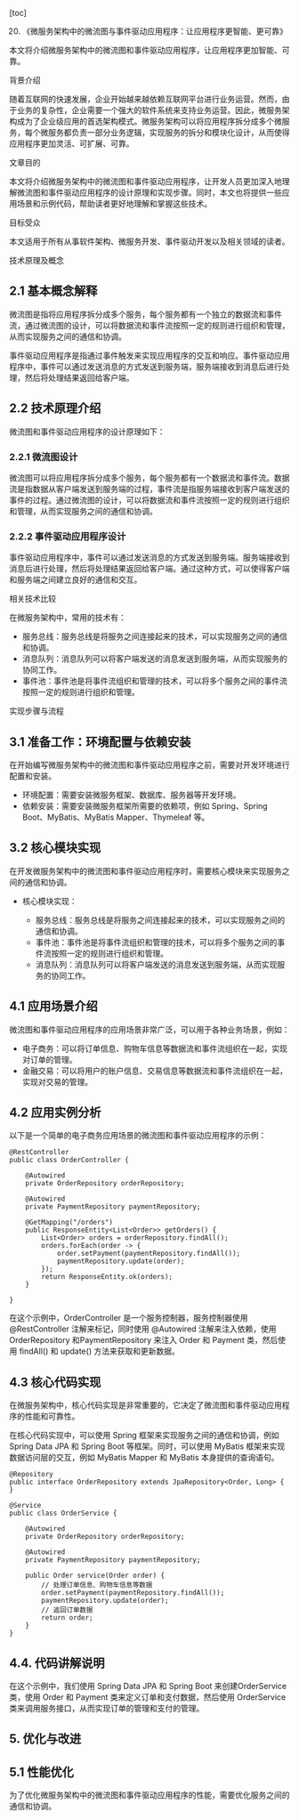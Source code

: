 
[toc]                    
                
                
20. 《微服务架构中的微流图与事件驱动应用程序：让应用程序更智能、更可靠》

本文将介绍微服务架构中的微流图和事件驱动应用程序，让应用程序更加智能、可靠。

背景介绍

随着互联网的快速发展，企业开始越来越依赖互联网平台进行业务运营。然而，由于业务的复杂性，企业需要一个强大的软件系统来支持业务运营。因此，微服务架构成为了企业级应用的首选架构模式。微服务架构可以将应用程序拆分成多个微服务，每个微服务都负责一部分业务逻辑，实现服务的拆分和模块化设计，从而使得应用程序更加灵活、可扩展、可靠。

文章目的

本文将介绍微服务架构中的微流图和事件驱动应用程序，让开发人员更加深入地理解微流图和事件驱动应用程序的设计原理和实现步骤。同时，本文也将提供一些应用场景和示例代码，帮助读者更好地理解和掌握这些技术。

目标受众

本文适用于所有从事软件架构、微服务开发、事件驱动开发以及相关领域的读者。

技术原理及概念

## 2.1 基本概念解释

微流图是指将应用程序拆分成多个服务，每个服务都有一个独立的数据流和事件流，通过微流图的设计，可以将数据流和事件流按照一定的规则进行组织和管理，从而实现服务之间的通信和协调。

事件驱动应用程序是指通过事件触发来实现应用程序的交互和响应。事件驱动应用程序中，事件可以通过发送消息的方式发送到服务端，服务端接收到消息后进行处理，然后将处理结果返回给客户端。

## 2.2 技术原理介绍

微流图和事件驱动应用程序的设计原理如下：

### 2.2.1 微流图设计

微流图可以将应用程序拆分成多个服务，每个服务都有一个数据流和事件流。数据流是指数据从客户端发送到服务端的过程，事件流是指服务端接收到客户端发送的事件的过程。通过微流图的设计，可以将数据流和事件流按照一定的规则进行组织和管理，从而实现服务之间的通信和协调。

### 2.2.2 事件驱动应用程序设计

事件驱动应用程序中，事件可以通过发送消息的方式发送到服务端。服务端接收到消息后进行处理，然后将处理结果返回给客户端。通过这种方式，可以使得客户端和服务端之间建立良好的通信和交互。

相关技术比较

在微服务架构中，常用的技术有：

- 服务总线：服务总线是将服务之间连接起来的技术，可以实现服务之间的通信和协调。
- 消息队列：消息队列可以将客户端发送的消息发送到服务端，从而实现服务的协同工作。
- 事件池：事件池是将事件流组织和管理的技术，可以将多个服务之间的事件流按照一定的规则进行组织和管理。

实现步骤与流程

## 3.1 准备工作：环境配置与依赖安装

在开始编写微服务架构中的微流图和事件驱动应用程序之前，需要对开发环境进行配置和安装。

- 环境配置：需要安装微服务框架、数据库、服务器等开发环境。
- 依赖安装：需要安装微服务框架所需要的依赖项，例如 Spring、Spring Boot、MyBatis、MyBatis Mapper、Thymeleaf 等。

## 3.2 核心模块实现

在开发微服务架构中的微流图和事件驱动应用程序时，需要核心模块来实现服务之间的通信和协调。

- 核心模块实现：

   - 服务总线：服务总线是将服务之间连接起来的技术，可以实现服务之间的通信和协调。
   - 事件池：事件池是将事件流组织和管理的技术，可以将多个服务之间的事件流按照一定的规则进行组织和管理。
   - 消息队列：消息队列可以将客户端发送的消息发送到服务端，从而实现服务的协同工作。

## 4.1 应用场景介绍

微流图和事件驱动应用程序的应用场景非常广泛，可以用于各种业务场景，例如：

- 电子商务：可以将订单信息、购物车信息等数据流和事件流组织在一起，实现对订单的管理。
- 金融交易：可以将用户的账户信息、交易信息等数据流和事件流组织在一起，实现对交易的管理。

## 4.2 应用实例分析

以下是一个简单的电子商务应用场景的微流图和事件驱动应用程序的示例：

```
@RestController
public class OrderController {

    @Autowired
    private OrderRepository orderRepository;

    @Autowired
    private PaymentRepository paymentRepository;

    @GetMapping("/orders")
    public ResponseEntity<List<Order>> getOrders() {
        List<Order> orders = orderRepository.findAll();
        orders.forEach(order -> {
            order.setPayment(paymentRepository.findAll());
            paymentRepository.update(order);
        });
        return ResponseEntity.ok(orders);
    }

}
```

在这个示例中，OrderController 是一个服务控制器，服务控制器使用 @RestController 注解来标记，同时使用 @Autowired 注解来注入依赖，使用OrderRepository 和PaymentRepository 来注入 Order 和 Payment 类，然后使用 findAll() 和 update() 方法来获取和更新数据。

## 4.3 核心代码实现

在微服务架构中，核心代码实现是非常重要的，它决定了微流图和事件驱动应用程序的性能和可靠性。

在核心代码实现中，可以使用 Spring 框架来实现服务之间的通信和协调，例如 Spring Data JPA 和 Spring Boot 等框架。同时，可以使用 MyBatis 框架来实现数据访问层的交互，例如 MyBatis Mapper 和 MyBatis 本身提供的查询语句。

```
@Repository
public interface OrderRepository extends JpaRepository<Order, Long> {
}

@Service
public class OrderService {

    @Autowired
    private OrderRepository orderRepository;

    @Autowired
    private PaymentRepository paymentRepository;

    public Order service(Order order) {
        // 处理订单信息、购物车信息等数据
        order.setPayment(paymentRepository.findAll());
        paymentRepository.update(order);
        // 返回订单数据
        return order;
    }
}

```


## 4.4. 代码讲解说明

在这个示例中，我们使用 Spring Data JPA 和 Spring Boot 来创建OrderService 类，使用 Order 和 Payment 类来定义订单和支付数据，然后使用 OrderService 类来调用服务接口，从而实现订单的管理和支付的管理。


## 5. 优化与改进

## 5.1 性能优化

为了优化微服务架构中的微流图和事件驱动应用程序的性能，需要优化服务之间的通信和协调。

